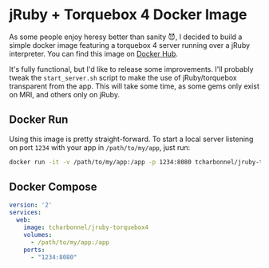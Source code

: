 # jRuby + Torquebox 4 Docker Image

As some people enjoy heresy better than sanity 😈, I decided to build a simple docker image featuring a torquebox 4 server
running over a jRuby interpreter. You can find this image on [Docker Hub](https://hub.docker.com/r/tcharbonnel/jruby-torquebox4/).

It's fully functional, but I'd like to release some improvements. I'll probably tweak the `start_server.sh` script to
make the use of jRuby/torquebox transparent from the app. This will take some time, as some gems only exist on MRI, and
others only on jRuby.

## Docker Run

Using this image is pretty straight-forward. To start a local server listening on port `1234` with your app in `/path/to/my/app`,
just run:

```bash
docker run -it -v /path/to/my/app:/app -p 1234:8080 tcharbonnel/jruby-torquebox4
```

## Docker Compose

```yml
version: '2'
services:
  web:
    image: tcharbonnel/jruby-torquebox4
    volumes:
      - /path/to/my/app:/app
    ports:
      - "1234:8080"
```
